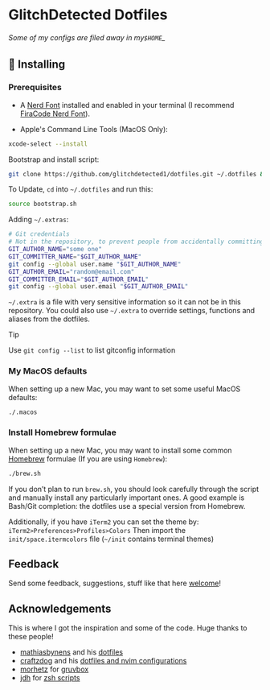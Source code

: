 # GlitchDetected Dotfiles

###### Some of my configs are filed away in my`$HOME`_

## 🚀 Installing

### Prerequisites

- A [Nerd Font](https://www.nerdfonts.com/) installed and enabled in your terminal (I recommend [FiraCode Nerd Font](https://www.nerdfonts.com/font-downloads)).

- Apple's Command Line Tools (MacOS Only):
```zsh
xcode-select --install
```

Bootstrap and install script:
```zsh
git clone https://github.com/glitchdetected1/dotfiles.git ~/.dotfiles && cd ~/.dotfiles && source bootstrap.sh
```

To Update, `cd` into `~/.dotfiles` and run this:
```zsh
source bootstrap.sh
```

Adding `~/.extras`:
```zsh
# Git credentials
# Not in the repository, to prevent people from accidentally committing under my name/email
GIT_AUTHOR_NAME="some one"
GIT_COMMITTER_NAME="$GIT_AUTHOR_NAME"
git config --global user.name "$GIT_AUTHOR_NAME"
GIT_AUTHOR_EMAIL="random@email.com"
GIT_COMMITTER_EMAIL="$GIT_AUTHOR_EMAIL"
git config --global user.email "$GIT_AUTHOR_EMAIL"
```
`~/.extra` is a file with very sensitive information so it can not be in this repository. You could also use `~/.extra` to override settings, functions and aliases from the dotfiles.

> [!TIP]
> Use `git config --list` to list gitconfig information

### My MacOS defaults

When setting up a new Mac, you may want to set some useful MacOS defaults:

```bash
./.macos
```

### Install Homebrew formulae

When setting up a new Mac, you may want to install some common [Homebrew](https://brew.sh/) formulae (If you are using `Homebrew`):

```bash
./brew.sh
```
If you don’t plan to run `brew.sh`, you should look carefully through the script and manually install any particularly important ones. A good example is Bash/Git completion: the dotfiles use a special version from Homebrew.


Additionally, if you have `iTerm2` you can set the theme by:
`iTerm2>Preferences>Profiles>Colors` 
Then import the `init/space.itermcolors` file (`~/init` contains terminal themes)

## Feedback
Send some feedback, suggestions, stuff like that here
[welcome](https://github.com/glitchdetected1/dotfiles/issues)!

## Acknowledgements
This is where I got the inspiration and some of the code. Huge thanks to these people!

* [mathiasbynens](https://github.com/mathiasbynens) and his [dotfiles](https://github.com/mathiasbynens/dotfiles)
* [craftzdog](https://github.com/craftzdog) and his [dotfiles and nvim configurations](https://github.com/craftzdog/dotfiles-public)
* [morhetz](https://github.com/morhetz) for [gruvbox](https://github.com/morhetz/gruvbox)
* [jdh](https://github.com/jdah) for [zsh scripts](https://github.com/jdah/dotfiles)